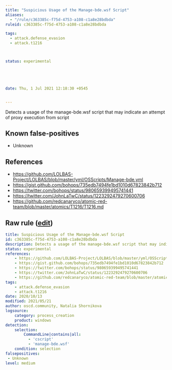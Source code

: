 ```yaml
---
title: "Suspicious Usage of the Manage-bde.wsf Script"
aliases:
  - "/rule/c363385c-f75d-4753-a108-c1a8e28bdbda"
ruleid: c363385c-f75d-4753-a108-c1a8e28bdbda

tags:
  - attack.defense_evasion
  - attack.t1216



status: experimental





date: Thu, 1 Jul 2021 12:18:30 +0545


---
```


Detects a usage of the manage-bde.wsf script that may indicate an attempt of proxy execution from script

<!--more-->


## Known false-positives

* Unknown



## References

* https://github.com/LOLBAS-Project/LOLBAS/blob/master/yml/OSScripts/Manage-bde.yml
* https://gist.github.com/bohops/735edb7494fe1bd1010d67823842b712
* https://twitter.com/bohops/status/980659399495741441
* https://twitter.com/JohnLaTwC/status/1223292479270600706
* https://github.com/redcanaryco/atomic-red-team/blob/master/atomics/T1216/T1216.md


## Raw rule ([edit](https://github.com/SigmaHQ/sigma/edit/master/rules/windows/process_creation/proc_creation_win_manage_bde_lolbas.yml))
```yaml
title: Suspicious Usage of the Manage-bde.wsf Script
id: c363385c-f75d-4753-a108-c1a8e28bdbda
description: Detects a usage of the manage-bde.wsf script that may indicate an attempt of proxy execution from script
status: experimental
references:
    - https://github.com/LOLBAS-Project/LOLBAS/blob/master/yml/OSScripts/Manage-bde.yml
    - https://gist.github.com/bohops/735edb7494fe1bd1010d67823842b712
    - https://twitter.com/bohops/status/980659399495741441
    - https://twitter.com/JohnLaTwC/status/1223292479270600706
    - https://github.com/redcanaryco/atomic-red-team/blob/master/atomics/T1216/T1216.md
tags:
    - attack.defense_evasion
    - attack.t1216
date: 2020/10/13
modified: 2021/05/21
author: oscd.community, Natalia Shornikova
logsource:
    category: process_creation
    product: windows
detection:
    selection:
        CommandLine|contains|all:
          - 'cscript'
          - 'manage-bde.wsf'
    condition: selection
falsepositives:
 - Unknown
level: medium

```
